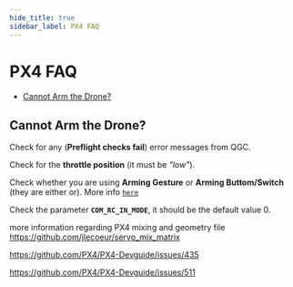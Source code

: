 ```yaml
---
hide_title: true
sidebar_label: PX4 FAQ
---
```

# PX4 FAQ
- [Cannot Arm the Drone?](#cannot-arm-the-drone)

## Cannot Arm the Drone?

Check for any (<b>Preflight checks fail</b>) error messages from QGC.

Check for the <b>throttle position</b> (it must be <i>"low"</i>).

Check whether you are using <b>Arming Gesture</b> or <b>Arming Buttom/Switch</b> (they are either or). More info [`here`](https://docs.px4.io/master/en/advanced_config/prearm_arm_disarm.html#arming-gesture)

Check the parameter <b>`COM_RC_IN_MODE`</b>, it should be the default value 0.

more information regarding PX4 mixing and geometry file
https://github.com/jlecoeur/servo_mix_matrix

https://github.com/PX4/PX4-Devguide/issues/435

https://github.com/PX4/PX4-Devguide/issues/511